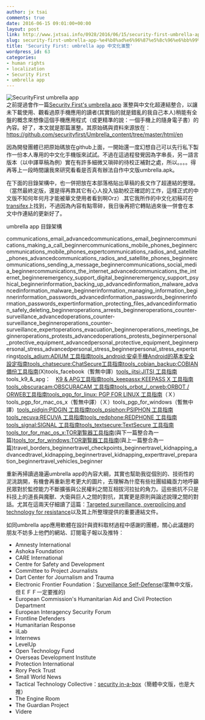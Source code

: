 ```yaml
---
author: jx tsai
comments: true
date: 2016-06-15 09:01:00+00:00
layout: post
link: http://www.jxtsai.info/0928/2016/06/15/security-first-umbrella-app-%e4%b8%ad%e6%96%87%e5%8c%96%e6%bb%99%e6%95%b4/
slug: security-first-umbrella-app-%e4%b8%ad%e6%96%87%e5%8c%96%e6%bb%99%e6%95%b4
title: 'Security First: umbrella app 中文化滙整'
wordpress_id: 63
categories:
- human rights
- localization
- Security First
- umbrella app
---
```


![ SecurityFirst umbrella app](https://4.bp.blogspot.com/-gb5YwZLtFrQ/V34lVeJ1pjI/AAAAAAAAKTg/7iKBTomx3P88ewqB7f2lYO898E4JidBMwCLcB/s320/SecurityFirst-1024x490.png)  
之前提過會作一篇[Security First's umbrella app](https://secfirst.org/index.html) 滙整與中文化超連結整合，以讓未下載使用、觀看過原手機應用的讀者(其實指的就是錯亂的我自己本人)稍能有全盤的概念來想像這個手機應用程式（或更精準的說：一個手機上的隨身電子書）的內容。好了，本文就是那篇滙整。其原始碼與資料來源放在：　https://github.com/securityfirst/Umbrella_content/tree/master/html/en  
  
因為開發團體已把原始碼放在github上面，一開始還一度幻想自己可以先行私下製作一份本人專用的中文化手機版來試試。不過在這過程發覺因為字串長，另一語言版本（以中譯草稿為例）實在有許多細微又瑣碎的待校正補對之處，所以。。。。得再等上一段時間讓我來研究看看是否真有辦法自作中文版umbrella.apk。  
  
在下面的目錄架構中，也一併把放在本部落格貼出草稿的長文作了超連結的整理。（當然最終定版，還是得再靠其它有心人投入協助校正確認的工作，這樣正式的中文版不知何年何月才能被華文使用者看到啊Orz）.其它我所作的中文化初稿可在[transifex](https://www.transifex.com/otf/umbrella-app/)上找到，不過因為內容有點零碎，我日後再把它轉貼過來後一併會在本文中作連結的更新好了。  
  
umbrella app 目錄架構  


communications_email_advancedcommunications_email_beginnercommunications_making_a_call_beginnercommunications_mobile_phones_beginnercommunications_mobile_phones_expertcommunications_radios_and_satellite_phones_advancedcommunications_radios_and_satellite_phones_beginnercommunications_sending_a_message_beginnercommunications_social_media_beginnercommunications_the_internet_advancedcommunications_the_internet_beginneremergency_support_digital_beginneremergency_support_psyhical_beginnerinformation_backing_up_advancedinformation_malware_advancedinformation_malware_beginnerinformation_managing_information_beginnerinformation_passwords_advancedinformation_passwords_beginnerinformation_passwords_expertinformation_protecting_files_advancedinformation_safely_deleting_beginneroperations_arrests_beginneroperations_counter-surveillance_advancedoperations_counter-surveillance_beginneroperations_counter-surveillance_expertoperations_evacuation_beginneroperations_meetings_beginneroperations_protests_advancedoperations_protests_beginnerpersonal_protective_equipment_advancedpersonal_protective_equipment_beginnerpersonal_stress_advancedpersonal_stress_beginnerpersonal_stress_expertstrings[tools_adium:ADIUM 工具指南](http://self.jxtsai.info/2016/05/adium.html)[tools_android:安卓手機Android的基本安全設定指南](http://self.jxtsai.info/2016/05/android.html)[tools_chatsecure:ChatSecure工具指南](http://self.jxtsai.info/2016/05/chatsecure.html)[tools_cobian_backup:COBIAN 備份工具指南](http://self.jxtsai.info/2016/05/cobian.html)(X)tools_facebook（暫無中譯）[tools_jitsi:JITSI 工具指南](http://self.jxtsai.info/2016/05/jitsi.html)tools_k9_&_apg：　[K9 & APG工具指南](http://self.jxtsai.info/2016/06/k9-apg.html)[tools_keepassx:KEEPASS X 工具指南](http://self.jxtsai.info/2016/06/keepass-x.html)[tools_obscuracam:OBSCURACAM 工具指南](http://self.jxtsai.info/2016/06/obscuracam.html)[tools_orbot_/_orweb:ORBOT / ORWEB工具指南](http://self.jxtsai.info/2016/05/orbot-orweb.html)[tools_pgp_for_linux: PGP FOR LINUX 工具指南](http://self.jxtsai.info/2016/06/pgp-for-linux.html)（Ｘ）tools_pgp_for_mac_os_x（暫無中譯）（Ｘ）tools_pgp_for_windows（暫無中譯）[tools_pidgin:PIDGIN 工具指南](http://self.jxtsai.info/2016/05/pidgin.html)[tools_psiphon:PSIPHON 工具指南](http://self.jxtsai.info/2016/05/psiphon.html)[tools_recuva:RECUVA 工具指南](http://self.jxtsai.info/2016/06/recuva.html)[tools_redphone:REDPHONE 工具指南](http://self.jxtsai.info/2016/05/redphone.html)[tools_signal:SIGNAL 工具指南](http://self.jxtsai.info/2016/05/signal.html)[tools_textsecure:TextSecure 工具指南](http://self.jxtsai.info/2016/05/textsecure.html)[tools_tor_for_mac_os_x:TOR瀏覧器工具指南](http://self.jxtsai.info/2016/05/tor.html)(與下一篇整合為一篇)[tools_tor_for_windows:TOR瀏覧器工具指南](http://self.jxtsai.info/2016/05/tor.html)(與上一篇整合為一篇)travel_borders_beginnertravel_checkpoints_beginnertravel_kidnapping_advancedtravel_kidnapping_beginnertravel_kidnapping_experttravel_preparation_beginnertravel_vehicles_beginner  
  
重新再掃讀過幾遍umbrella app的內容大綱，其實也幫助我從個別的、技術性的泥洮跳開，有機會再重新思考更大的圖片，去理解為什麼有些社團組織亟力地呼籲民眾對於監控能力不斷擴張與公民權利之間互相拔河拉扯的角力。這些抵抗不只是科技上的道長與魔獸、大衛與巨人之間的對抗，其實更是原則與論述說理之間的對話。尤其在這兩天仔細讀了這篇：[Targeted surveillance, overpolicing and technology for resistance](http://beatricemartini.it/blog/targeted-surveillance-overpolicing-technology-for-resistance/)以及其上所整理提供的重要連結文件。  
  
如同umbrella app應用軟體在設計與資料取材過程中感謝的團體，關心此議題的朋友不妨多上他們的網站、訂閱電子報以及推特：  


  * Amnesty International
  * Ashoka Foundation
  * CARE International
  * Centre for Safety and Development
  * Committee to Project Journalists
  * Dart Center for Journalism and Trauma
  * Electronic Frontier Foundation：[Surveillance Self-Defense](https://ssd.eff.org/)(當無中文版，但ＥＦＦ一定要推的) 
  * European Commission's Humanitarian Aid and Civil Protection Department
  * European Interagency Security Forum
  * Frontline Defenders
  * Humanitarian Response
  * iiLab
  * Internews
  * LevelUp
  * Open Technology Fund
  * Overseas Development Institute
  * Protection International
  * Rory Peck Trust
  * Small World News
  * Tactical Technology Collective：[security in-a-box](https://securityinabox.org/zh/)（簡體中文版，也是大推）
  * The Engine Room
  * The Guardian Project
  * Videre
